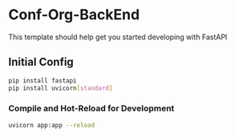 # Conf-Org-BackEnd

This template should help get you started developing with FastAPI

## Initial Config
```sh
pip install fastapi
pip install uvicorn[standard]
```


### Compile and Hot-Reload for Development

```sh
uvicorn app:app --reload
```

